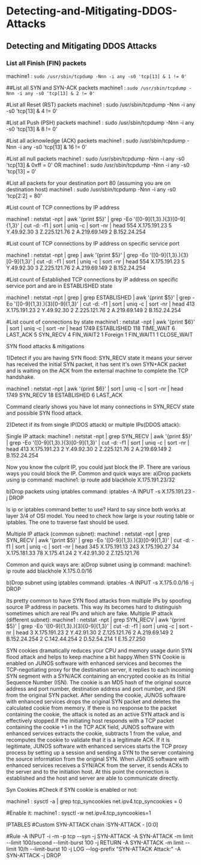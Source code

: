 # Detecting-and-Mitigating-DDOS-Attacks

## Detecting and Mitigating DDOS Attacks

### List all Finish (FIN) packets
machine1 : ```sudo /usr/sbin/tcpdump -Nnn -i any -s0 'tcp[13] & 1 != 0'```


##List all SYN and SYN-ACK packets
machine1 : ```sudo /usr/sbin/tcpdump -Nnn -i any -s0 'tcp[13] & 2 != 0' ```


#List all Reset (RST) packets
machine1 : sudo /usr/sbin/tcpdump -Nnn -i any -s0 'tcp[13] & 4 != 0'


#List all Push (PSH) packets
machine1 : sudo /usr/sbin/tcpdump -Nnn -i any -s0 'tcp[13] & 8 != 0'


#List all acknowledge (ACK) packets
machine1 : sudo /usr/sbin/tcpdump -Nnn -i any -s0 'tcp[13] & 16 != 0'


#List all null packets
machine1 : sudo /usr/sbin/tcpdump -Nnn -i any -s0 'tcp[13] & 0xff = 0'
OR
machine1 : sudo /usr/sbin/tcpdump -Nnn -i any -s0 'tcp[13] = 0'

#List all packets for your destination port 80 (assuming you are on destination host)
machine1 : sudo /usr/sbin/tcpdump -Nnn -i any -s0 'tcp[2:2] = 80'



#List count of TCP connections by IP address

machine1 : netstat -npt | awk '{print $5}' | grep -Eo '([0-9]{1,3}\.){3}[0-9]{1,3}' | cut -d: -f1 | sort | uniq -c | sort -nr | head
      554  X.175.191.23
      5      Y.49.92.30
      3      Z.225.121.76
      2     A.219.69.149
      2     B.152.24.254





#List count of TCP connections by IP address on specific service port

machine1 : netstat -npt | grep <port>  | awk '{print $5}' | grep -Eo '([0-9]{1,3}\.){3}[0-9]{1,3}' | cut -d: -f1 | sort | uniq -c | sort -nr | head
      554  X.175.191.23
      5      Y.49.92.30
      3      Z.225.121.76
      2     A.219.69.149
      2     B.152.24.254



#List count of Established TCP connections by IP address  on specific service port and are in ESTABLISHED state

machine1 : netstat -npt | grep <port> | grep ESTABLISHED | awk '{print $5}' | grep -Eo '([0-9]{1,3}\.){3}[0-9]{1,3}' | cut -d: -f1 | sort | uniq -c | sort -nr | head
      413  X.175.191.23
      2      Y.49.92.30
      2      Z.225.121.76
      2     A.219.69.149
      2     B.152.24.254

#List count of connections by state
machine1 : netstat -npt | awk '{print $6}' | sort | uniq -c | sort -nr | head
   1749 ESTABLISHED
    118 TIME_WAIT
      6 LAST_ACK
      5 SYN_RECV
      4 FIN_WAIT2
      1 Foreign
      1 FIN_WAIT1
      1 CLOSE_WAIT


SYN flood attacks & mitigations

1)Detect if you are having SYN flood: 
SYN_RECV state it means your server has received the initial SYN packet, it has sent it's own SYN+ACK packet and is waiting on the ACK from the external machine to complete the TCP handshake.

machine1 : netstat -npt | awk '{print $6}' | sort | uniq -c | sort -nr | head
   1749 SYN_RECV
    18 ESTABLISHED
      6 LAST_ACK


Command clearly shows you have lot many connections in SYN_RECV state and possible SYN flood attack.

2)Detect if its from single IP(DOS attack) or multiple IPs(DDOS attack):


Single IP attack:
machine1 : netstat -npt  | grep SYN_RECV | awk '{print $5}' | grep -Eo '([0-9]{1,3}\.){3}[0-9]{1,3}' | cut -d: -f1 | sort | uniq -c | sort -nr | head
      413  X.175.191.23
      2      Y.49.92.30
      2      Z.225.121.76
      2     A.219.69.149
      2     B.152.24.254


Now you know the culprit IP, you could just block the IP. There are various ways you could block the IP.
Common and quick ways are:
a)Drop packets using ip command: 
machine1: ip route add blackhole X.175.191.23/32

b)Drop packets using iptables command:
iptables -A INPUT -s X.175.191.23 -j DROP

Is ip or iptables command better to use? Hard to say since both works at layer 3/4 of OSI model. You need to check how large is your routing table or iptables. The one to traverse fast should be used.

Multiple IP attack (common subnet):
machine1 : netstat -npt  | grep SYN_RECV | awk '{print $5}' | grep -Eo '([0-9]{1,3}\.){3}[0-9]{1,3}' | cut -d: -f1 | sort | uniq -c | sort -nr | head
      345  X.175.191.13
      243  X.175.190.27
      34  X.175.181.33
      78  X.175.41.24
      2  Y.42.91.30
      2   Z.125.121.76


Common and quick ways are:
a)Drop subnet using ip command: 
machine1: ip route add blackhole X.175.0.0/16

b)Drop subnet using iptables command:
iptables -A INPUT -s X.175.0.0/16 -j DROP




Its pretty common to have SYN flood attacks from multiple IPs by spoofing source IP address in packets. This way its becomes hard to distinguish sometimes which are real IPs and which are fake.
Multiple IP attack (different subnet):
machine1 : netstat -npt  | grep SYN_RECV | awk '{print $5}' | grep -Eo '([0-9]{1,3}\.){3}[0-9]{1,3}' | cut -d: -f1 | sort | uniq -c | sort -nr | head
      3  X.175.191.23
      2  Y.42.91.30
      2   Z.125.121.76
      2   A.219.69.149
      2   B.152.24.254
     2   C.142.44.254
     2   D.52.54.214
     1   E.15.27.250



SYN cookies dramatically reduces your CPU and memory usage durin SYN flood attack and helps to keep machine a bit happy.When SYN Cookie is enabled on JUNOS software with enhanced services and becomes the TCP-negotiating proxy for the destination server, it replies to each incoming SYN segment with a SYN/ACK containing an encrypted cookie as its Initial Sequence Number (ISN). The cookie is an MD5 hash of the original source address and port number, destination address and port number, and ISN from the original SYN packet. After sending the cookie, JUNOS software with enhanced services drops the original SYN packet and deletes the calculated cookie from memory. If there is no response to the packet containing the cookie, the attack is noted as an active SYN attack and is effectively stopped.If the initiating host responds with a TCP packet containing the cookie +1 in the TCP ACK field, JUNOS software with enhanced services extracts the cookie, subtracts 1 from the value, and recomputes the cookie to validate that it is a legitimate ACK. If it is legitimate, JUNOS software with enhanced services starts the TCP proxy process by setting up a session and sending a SYN to the server containing the source information from the original SYN. When JUNOS software with enhanced services receives a SYN/ACK from the server, it sends ACKs to the server and to the initiation host. At this point the connection is established and the host and server are able to communicate directly.

Syn Cookies
#Check if SYN cookie is enabled or not:

machine1 : sysctl -a | grep tcp_syncookies
net.ipv4.tcp_syncookies = 0

#Enable it:
machine1 : sysctl -w net.ipv4.tcp_syncookies=1



IPTABLES
#Custom SYN-ATTACK chain
:SYN-ATTACK - [0:0]

#Rule
-A INPUT -i <your interface> -m -p tcp --syn -j SYN-ATTACK
-A SYN-ATTACK -m limit --limit 100/second --limit-burst 100 -j RETURN
-A SYN-ATTACK -m limit --limit 10/h --limit-burst 10 -j LOG --log-prefix "SYN-ATTACK Attack:"
-A SYN-ATTACK -j DROP
